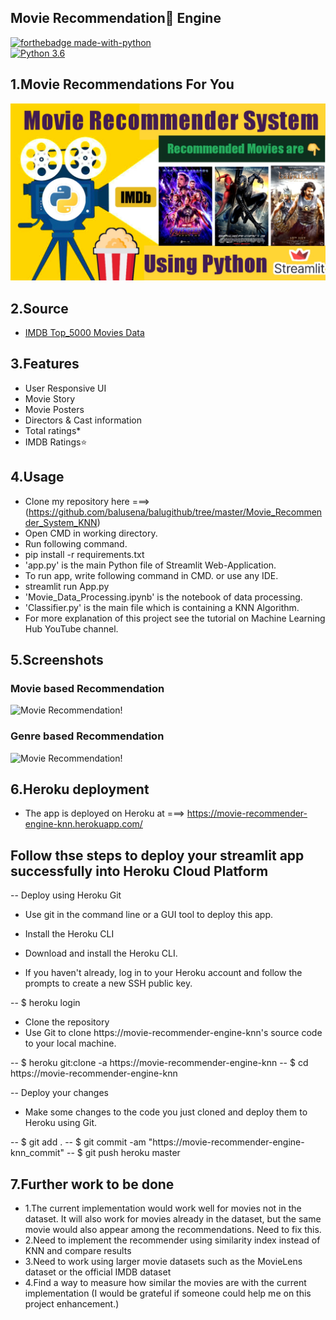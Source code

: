 ## Movie Recommendation🍿 Engine
[![forthebadge made-with-python](http://ForTheBadge.com/images/badges/made-with-python.svg)](https://www.python.org/)                 
[![Python 3.6](https://img.shields.io/badge/python-3.6-blue.svg)](https://www.python.org/downloads/release/python-360/)   

## 1.Movie Recommendations For You
![Movie Recommendation!](Movie_Recommender_System_KNN/yt_thumb.JPG)

## 2.Source
- [IMDB Top_5000 Movies Data](https://github.com/balusena/balugithub/tree/master/Movie_Recommender_System_KNN/Data)

## 3.Features
- User Responsive UI
- Movie Story
- Movie Posters
- Directors & Cast information
- Total ratings*
- IMDB Ratings⭐

## 4.Usage
- Clone my repository here ===> (https://github.com/balusena/balugithub/tree/master/Movie_Recommender_System_KNN)
- Open CMD in working directory.
- Run following command.
- pip install -r requirements.txt
- 'app.py' is the main Python file of Streamlit Web-Application. 
- To run app, write following command in CMD. or use any IDE.
- streamlit run App.py
- 'Movie_Data_Processing.ipynb' is the notebook of data processing.
- 'Classifier.py' is the main file which is containing a KNN Algorithm.
- For more explanation of this project see the tutorial on Machine Learning Hub YouTube channel.

## 5.Screenshots
### Movie based Recommendation
![Movie Recommendation!](Movie_Recommender_System_KNN/t1.PNG")

### Genre based Recommendation
![Movie Recommendation!](Movie_Recommender_System_KNN/t2.PNG")

## 6.Heroku deployment
- The app is deployed on Heroku at ===> https://movie-recommender-engine-knn.herokuapp.com/

## Follow thse steps to deploy your streamlit app successfully into Heroku Cloud Platform
-- Deploy using Heroku Git
-  Use git in the command line or a GUI tool to deploy this app.

-  Install the Heroku CLI
-  Download and install the Heroku CLI.

-  If you haven't already, log in to your Heroku account and follow the prompts to create a new SSH public key.

-- $ heroku login
-  Clone the repository
-  Use Git to clone https://movie-recommender-engine-knn's source code to your local machine.

-- $ heroku git:clone -a https://movie-recommender-engine-knn 
-- $ cd https://movie-recommender-engine-knn

-- Deploy your changes
-  Make some changes to the code you just cloned and deploy them to Heroku using Git.

-- $ git add .
-- $ git commit -am "https://movie-recommender-engine-knn_commit"
-- $ git push heroku master


## 7.Further work to be done
- 1.The current implementation would work well for movies not in the dataset. It will also work for movies already in the dataset, but the same movie would also appear among the recommendations. Need to fix this.
- 2.Need to implement the recommender using similarity index instead of KNN and compare results
- 3.Need to work using larger movie datasets such as the MovieLens dataset or the official IMDB dataset
- 4.Find a way to measure how similar the movies are with the current implementation (I would be grateful if someone could help me on this project enhancement.)
